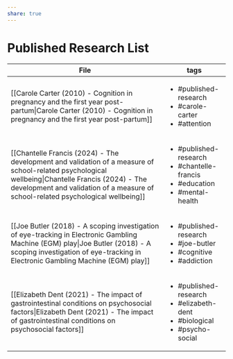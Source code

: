 ```yaml
---
share: true
---
```


# Published Research List

| File                                                                                                                                                                                                                                                                 | tags                                                                                                       |
| -------------------------------------------------------------------------------------------------------------------------------------------------------------------------------------------------------------------------------------------------------------------- | ---------------------------------------------------------------------------------------------------------- |
| [[Carole Carter (2010) - Cognition in pregnancy and the first year post-partum\|Carole Carter (2010) - Cognition in pregnancy and the first year post-partum]]                                                                         | <ul><li>#published-research</li><li>#carole-carter</li><li>#attention</li></ul>                            |
| [[Chantelle Francis (2024) - The development and validation of a measure of school-related psychological wellbeing\|Chantelle Francis (2024) - The development and validation of a measure of school-related psychological wellbeing]] | <ul><li>#published-research</li><li>#chantelle-francis</li><li>#education</li><li>#mental-health</li></ul> |
| [[Joe Butler (2018) - A scoping investigation of eye-tracking in Electronic Gambling Machine (EGM) play\|Joe Butler (2018) - A scoping investigation of eye-tracking in Electronic Gambling Machine (EGM) play]]                       | <ul><li>#published-research</li><li>#joe-butler</li><li>#cognitive</li><li>#addiction</li></ul>            |
| [[Elizabeth Dent (2021) - The impact of gastrointestinal conditions on psychosocial factors\|Elizabeth Dent (2021) - The impact of gastrointestinal conditions on psychosocial factors]]                                               | <ul><li>#published-research</li><li>#elizabeth-dent</li><li>#biological</li><li>#psycho-social</li></ul>   |
